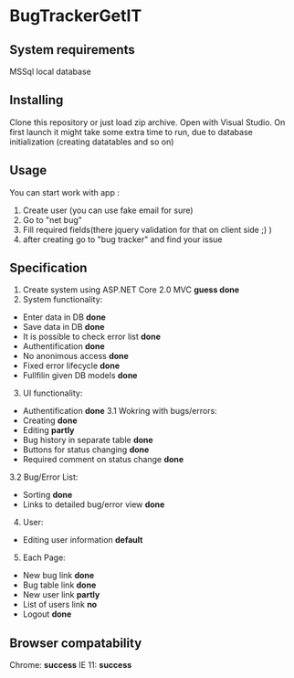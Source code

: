 # BugTrackerGetIT

## System requirements

MSSql local database

## Installing

Clone this repository or just load zip archive.
Open with Visual Studio.
On first launch it might take some extra time to run, due to database initialization (creating datatables and so on)

## Usage

You can start work with app :

1) Create user (you can use fake email for sure)
2) Go to "net bug"
3) Fill required fields(there jquery validation for that on client side ;) )
4) after creating go to "bug tracker" and find your issue

## Specification

1. Create system using ASP.NET Core 2.0 MVC	**guess done**
2. System functionality:						
* Enter data in DB							**done**
* Save data in DB							**done**
* It is possible to check error list		**done**
* Authentification							**done**
* No anonimous access						**done**
* Fixed error lifecycle						**done**
* Fullfilin given DB models					**done**

3. UI functionality:
* Authentification							**done**
3.1 Wokring with bugs/errors:					
* Creating									**done**
* Editing									**partly**
* Bug history in separate table			**done**
* Buttons for status changing				**done**
* Required comment on status change		**done**

3.2 Bug/Error List:
* Sorting									**done**
* Links to detailed bug/error view			**done**

4. User:
* Editing user information					**default**

5. Each Page:
* New bug link								**done**
* Bug table link							**done**
* New user link								**partly**
* List of users link						**no**
* Logout									**done**


## Browser compatability

Chrome:	**success**
IE 11:	**success**


